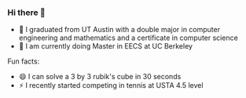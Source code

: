 ### Hi there 👋

- 🔭 I graduated from UT Austin with a double major in computer engineering and mathematics and a certificate in computer science
- 🌱 I am currently doing Master in EECS at UC Berkeley

Fun facts:
- 😄 I can solve a 3 by 3 rubik's cube in 30 seconds
- ⚡ I recently started competing in tennis at USTA 4.5 level
<!--
**danielyang2000/danielyang2000** is a ✨ _special_ ✨ repository because its `README.md` (this file) appears on your GitHub profile.

Here are some ideas to get you started:

- 🔭 I’m currently working on ...
- 🌱 I’m currently learning ...
- 👯 I’m looking to collaborate on ...
- 🤔 I’m looking for help with ...
- 💬 Ask me about ...
- 📫 How to reach me: ...
- 😄 Pronouns: ...
- ⚡ Fun fact: ...
-->
